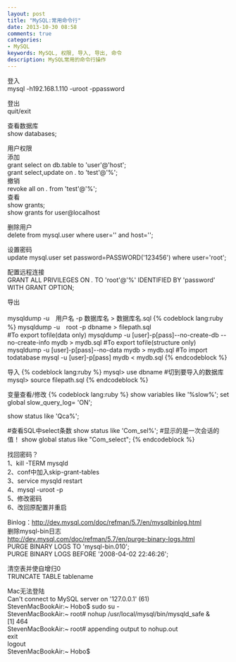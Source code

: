 ```yaml
---
layout: post
title: "MySQL:常用命令行"
date: 2013-10-30 08:58
comments: true
categories: 
- MySQL
keywords: MySQL, 权限, 导入, 导出, 命令
description: MySQL常用的命令行操作
---
```


登入
</br>mysql -h192.168.1.110  -uroot -ppassword
 
登出
</br>quit/exit
 
查看数据库
</br>show databases;
 
用户权限
</br>添加
</br>grant select on db.table to 'user'@'host';
</br>grant select,update on *.* to 'test'@'%';
</br>撤销
</br>revoke all on *.* from 'test'@'%';
</br>查看
</br>show grants;
</br>show grants for user@localhost
 
删除用户
</br>delete from mysql.user where user='' and host='';
 
设置密码
</br>update mysql.user set password=PASSWORD('123456') where user='root';
 
配置远程连接
</br>GRANT ALL PRIVILEGES ON *.* TO 'root'@'%' IDENTIFIED BY 'password' WITH GRANT OPTION; 
 
<!--more-->  

导出  
</br>mysqldump -u　用户名 -p 数据库名 > 数据库名.sql 
{% codeblock lang:ruby %} 
mysqldump -u　root -p dbname > filepath.sql  
#To export tofile(data only)
mysqldump -u [user]-p[pass]--no-create-db --no-create-info mydb > mydb.sql
#To export tofile(structure only)
mysqldump -u [user]-p[pass]--no-data mydb > mydb.sql
#To import todatabase
mysql -u [user]-p[pass] mydb < mydb.sql
{% endcodeblock %}
 
 
导入
{% codeblock lang:ruby %} 
mysql> use dbname             #切到要导入的数据库
mysql> source filepath.sql
{% endcodeblock %}
 
变量查看/修改
{% codeblock lang:ruby %} 
show variables like '%slow%';
set global slow_query_log= 'ON';

show status like 'Qca%';
 
#查看SQL中select条数
show status like 'Com_sel%'; #显示的是一次会话的值！
show global status like "Com_select";
{% endcodeblock %}
 
找回密码？
</br>1、kill -TERM mysqld
</br>2、conf中加入skip-grant-tables
</br>3、service mysqld restart
</br>4、mysql -uroot -p
</br>5、修改密码
</br>6、改回原配置并重启
 
Binlog：http://dev.mysql.com/doc/refman/5.7/en/mysqlbinlog.html
</br>删除mysql-bin日志
</br>http://dev.mysql.com/doc/refman/5.7/en/purge-binary-logs.html
</br>PURGE BINARY LOGS TO 'mysql-bin.010';
</br>PURGE BINARY LOGS BEFORE '2008-04-02 22:46:26';
 
清空表并使自增归0
</br>TRUNCATE TABLE tablename
 
Mac无法登陆
</br>Can't connect to MySQL server on '127.0.0.1' (61)
</br>StevenMacBookAir:~ Hobo$ sudo su -
</br>StevenMacBookAir:~ root# nohup /usr/local/mysql/bin/mysqld_safe &
</br>[1] 464
</br>StevenMacBookAir:~ root# appending output to nohup.out
</br>exit
</br>logout
</br>StevenMacBookAir:~ Hobo$ 

